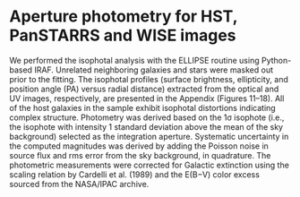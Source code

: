 # Aperture photometry for HST, PanSTARRS and WISE images 

We performed the isophotal analysis with the ELLIPSE routine using Python-based IRAF.
Unrelated neighboring galaxies and stars were masked out prior to the fitting. The isophotal profiles (surface brightness, ellipticity, and position angle (PA) versus radial distance) extracted from the optical and UV images, respectively, are presented in the Appendix (Figures 11–18). All of the host galaxies in the sample exhibit isophotal distortions indicating complex structure.
Photometry was derived based on the 1σ isophote (i.e., the isophote with intensity 1 standard deviation above the mean of the sky background) selected as the integration aperture. Systematic uncertainty in the computed magnitudes was derived by adding the Poisson noise in source flux and rms error from the sky background, in quadrature.
The photometric measurements were corrected for Galactic extinction using the scaling relation by Cardelli et al. (1989) and the E(B−V) color excess sourced from the NASA/IPAC archive. 
